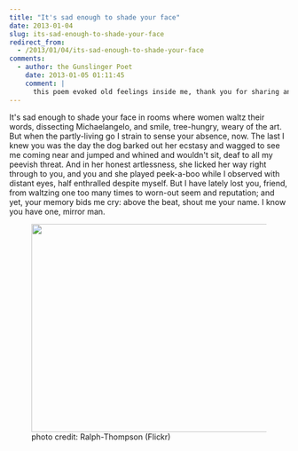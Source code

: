 ```yaml
---
title: "It's sad enough to shade your face"
date: 2013-01-04
slug: its-sad-enough-to-shade-your-face
redirect_from:
  - /2013/01/04/its-sad-enough-to-shade-your-face
comments:
  - author: the Gunslinger Poet
    date: 2013-01-05 01:11:45
    comment: |
      this poem evoked old feelings inside me, thank you for sharing and so beautiful.
---
```

<p class="poetry">It's sad enough to shade your face
in rooms where women waltz their words,
dissecting Michaelangelo,
and smile, tree-hungry, weary of the art.
But when the partly-living go
I strain to sense your absence, now.
The last I knew you was the day
the dog barked out her ecstasy
and wagged to see me coming near
and jumped and whined and wouldn't sit,
deaf to all my peevish threat.
And in her honest artlessness,
she licked her way right through to you,
and you and she played peek-a-boo
while I observed with distant eyes,
half enthralled despite myself.
But I have lately lost you, friend,
from waltzing one too many times
to worn-out seem and reputation;
and yet, your memory bids me cry:
above the beat, shout me your name.
I know you have one, mirror man.</p>

<figure><img alt="" src="http://farm9.staticflickr.com/8005/7538588054_7e1f48eb02.jpg" width="500" height="375" /><figcaption>photo credit: Ralph-Thompson (Flickr)</figcaption></figure>
